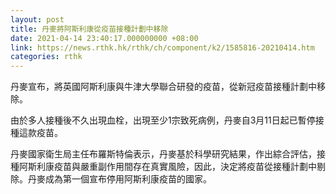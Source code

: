 ```yaml
---
layout: post
title: 丹麥將阿斯利康從疫苗接種計劃中移除
date: 2021-04-14 23:40:17.000000000 +08:00
link: https://news.rthk.hk/rthk/ch/component/k2/1585816-20210414.htm
categories: rthk
---
```


丹麥宣布，將英國阿斯利康與牛津大學聯合研發的疫苗，從新冠疫苗接種計劃中移除。

由於多人接種後不久出現血栓，出現至少1宗致死病例，丹麥自3月11日起已暫停接種這款疫苗。

丹麥國家衛生局主任布羅斯特倫表示，丹麥基於科學研究結果，作出綜合評估，接種阿斯利康疫苗與嚴重副作用間存在真實風險，因此，決定將疫苗從接種計劃中剔除。丹麥成為第一個宣布停用阿斯利康疫苗的國家。
　
